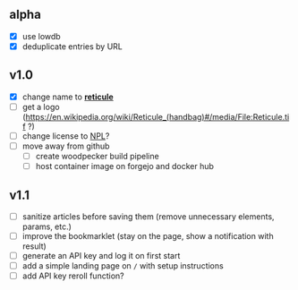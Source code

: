 ## alpha
- [x] use lowdb
- [x] deduplicate entries by URL

## v1.0
- [x] change name to [**reticule**](https://en.wikipedia.org/wiki/Reticule_(handbag))
- [ ] get a logo (https://en.wikipedia.org/wiki/Reticule_(handbag)#/media/File:Reticule.tif ?)
- [ ] change license to [NPL](https://thufie.lain.haus/NPL.html)?
- [ ] move away from github
  - [ ] create woodpecker build pipeline
  - [ ] host container image on forgejo and docker hub

## v1.1
- [ ] sanitize articles before saving them (remove unnecessary elements, params, etc.)
- [ ] improve the bookmarklet (stay on the page, show a notification with result)
- [ ] generate an API key and log it on first start
- [ ] add a simple landing page on `/` with setup instructions
- [ ] add API key reroll function?
